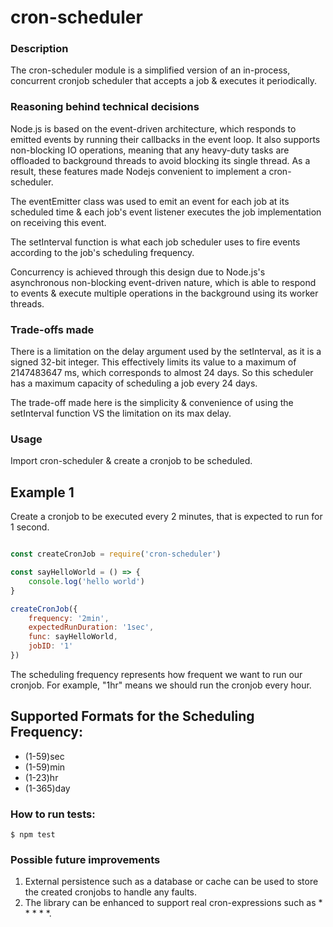 # cron-scheduler

### Description
The cron-scheduler module is a simplified version of an in-process, concurrent cronjob scheduler that accepts a job & executes it periodically.

### Reasoning behind technical decisions
Node.js is based on the event-driven architecture, which responds to emitted events by running their callbacks 
in the event loop. It also supports non-blocking IO operations, meaning that any heavy-duty tasks are offloaded to background
threads to avoid blocking its single thread. As a result, these features made Nodejs convenient to implement a cron-scheduler. 

The eventEmitter class was used to emit an event for each job at its scheduled time & each job's event listener executes the 
job implementation on receiving this event.

The setInterval function is what each job scheduler uses to fire events according to the job's scheduling frequency.

Concurrency is achieved through this design due to Node.js's asynchronous non-blocking event-driven nature, which is able to respond 
to events & execute multiple operations in the background using its worker threads.

### Trade-offs made
There is a limitation on the delay argument used by the setInterval, as it is a signed 32-bit integer. This effectively limits its value to a maximum of 2147483647 ms, which corresponds to almost 24 days. So this scheduler has a maximum capacity of scheduling a job every 24 days.

The trade-off made here is the simplicity & convenience of using the setInterval function VS the limitation on its max delay.

### Usage

Import cron-scheduler & create a cronjob to be scheduled.

## Example 1
Create a cronjob to be executed every 2 minutes, that is expected to run for 1 second.

```javascript

const createCronJob = require('cron-scheduler')

const sayHelloWorld = () => {
    console.log('hello world')
}

createCronJob({
    frequency: '2min',
    expectedRunDuration: '1sec',
    func: sayHelloWorld,
    jobID: '1'
})

```
The scheduling frequency represents how frequent we want to run our cronjob. For example, "1hr" means we should run the cronjob every hour.

## Supported Formats for the Scheduling Frequency:
- (1-59)sec
- (1-59)min
- (1-23)hr
- (1-365)day

### How to run tests:

	$ npm test

### Possible future improvements
1. External persistence such as a database or cache can be used to store the created cronjobs to handle any faults.
2. The library can be enhanced to support real cron-expressions such as * * * * *.


